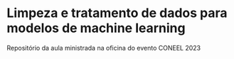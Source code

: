 # Limpeza e tratamento de dados para modelos de machine learning
Repositório da aula ministrada na oficina do evento CONEEL 2023
